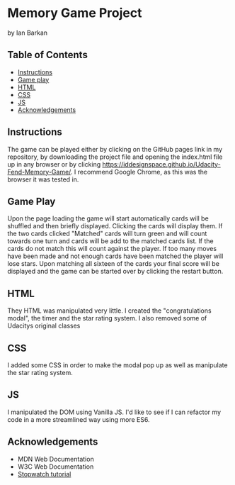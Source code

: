 # Memory Game Project

 by Ian Barkan

## Table of Contents

* [Instructions](#Instructions)
* [Game play](#Gameplay)
* [HTML](#HTML)
* [CSS](#CSS)
* [JS](#JS)
* [Acknowledgements](#Acknowledgements)


## Instructions
The game can be played either by clicking on the GitHub pages link in my repository, by downloading the project file and opening the index.html file up in any browser or by clicking https://iddesignspace.github.io/Udacity-Fend-Memory-Game/. I recommend Google Chrome, as this was the browser it was tested in.

## Game Play

Upon the page loading the game will start automatically cards will be shuffled and then briefly displayed. Clicking the cards will display them. If the two cards clicked "Matched" cards will turn green and will count towards one turn and cards will be add to the matched cards list. If the cards do not match this will count against the player. If too many moves have been made and not enough cards have been matched the player will lose stars. Upon matching all sixteen of the cards your final score will be displayed and the game can be started over by clicking the restart button. 

## HTML

They HTML was manipulated very little. I created the "congratulations modal", the timer and the star rating system. I also removed some of Udacitys original classes

## CSS

I added some CSS in order to make the modal pop up as well as manipulate the star rating system. 

## JS

I manipulated the DOM using Vanilla JS. I'd like to see if I can refactor my code in a more streamlined way using more ES6. 


## Acknowledgements

* MDN Web Documentation
* W3C Web Documentation
* [Stopwatch tutorial](https://www.ostraining.com/blog/coding/stopwatch/)